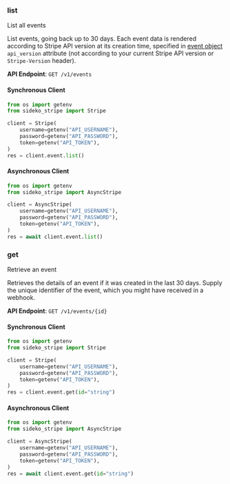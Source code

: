 
### list <a name="list"></a>
List all events

<p>List events, going back up to 30 days. Each event data is rendered according to Stripe API version at its creation time, specified in <a href="https://docs.stripe.com/api/events/object">event object</a> <code>api_version</code> attribute (not according to your current Stripe API version or <code>Stripe-Version</code> header).</p>

**API Endpoint**: `GET /v1/events`

#### Synchronous Client

```python
from os import getenv
from sideko_stripe import Stripe

client = Stripe(
    username=getenv("API_USERNAME"),
    password=getenv("API_PASSWORD"),
    token=getenv("API_TOKEN"),
)
res = client.event.list()
```

#### Asynchronous Client

```python
from os import getenv
from sideko_stripe import AsyncStripe

client = AsyncStripe(
    username=getenv("API_USERNAME"),
    password=getenv("API_PASSWORD"),
    token=getenv("API_TOKEN"),
)
res = await client.event.list()
```

### get <a name="get"></a>
Retrieve an event

<p>Retrieves the details of an event if it was created in the last 30 days. Supply the unique identifier of the event, which you might have received in a webhook.</p>

**API Endpoint**: `GET /v1/events/{id}`

#### Synchronous Client

```python
from os import getenv
from sideko_stripe import Stripe

client = Stripe(
    username=getenv("API_USERNAME"),
    password=getenv("API_PASSWORD"),
    token=getenv("API_TOKEN"),
)
res = client.event.get(id="string")
```

#### Asynchronous Client

```python
from os import getenv
from sideko_stripe import AsyncStripe

client = AsyncStripe(
    username=getenv("API_USERNAME"),
    password=getenv("API_PASSWORD"),
    token=getenv("API_TOKEN"),
)
res = await client.event.get(id="string")
```
